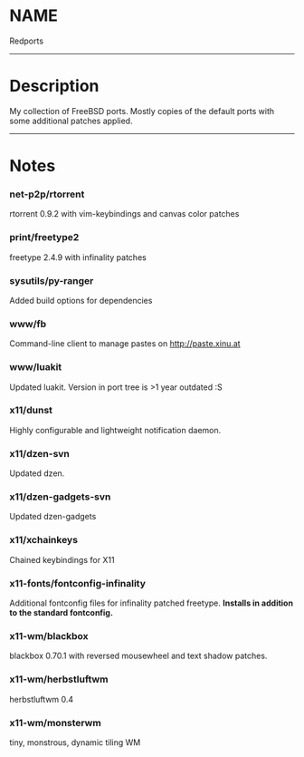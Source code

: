 # NAME
Redports

* * *

# Description
My collection of FreeBSD ports. Mostly copies of the default ports with some additional patches applied.

* * *

# Notes

### net-p2p/rtorrent
rtorrent 0.9.2 with vim-keybindings and canvas color patches

### print/freetype2
freetype 2.4.9 with infinality patches

### sysutils/py-ranger
Added build options for dependencies

### www/fb
Command-line client to manage pastes on http://paste.xinu.at

### www/luakit
Updated luakit. Version in port tree is >1 year outdated :S

### x11/dunst
Highly configurable and lightweight notification daemon.

### x11/dzen-svn
Updated dzen.

### x11/dzen-gadgets-svn
Updated dzen-gadgets

### x11/xchainkeys
Chained keybindings for X11

### x11-fonts/fontconfig-infinality
Additional fontconfig files for infinality patched freetype. **Installs in addition to the standard fontconfig.**

### x11-wm/blackbox
blackbox 0.70.1 with reversed mousewheel and text shadow patches.

### x11-wm/herbstluftwm
herbstluftwm 0.4

### x11-wm/monsterwm
tiny, monstrous, dynamic tiling WM
